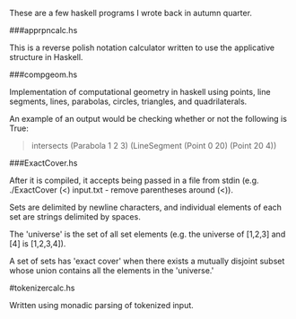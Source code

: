 These are a few haskell programs I wrote back in autumn quarter.

###apprpncalc.hs

This is a reverse polish notation calculator written to use the applicative structure in Haskell.

###compgeom.hs

Implementation of computational geometry in haskell using points, line segments, lines, parabolas, circles, triangles, and quadrilaterals.

An example of an output would be checking whether or not the following is True:

> intersects (Parabola 1 2 3) (LineSegment (Point 0 20) (Point 20 4))

###ExactCover.hs

After it is compiled, it accepts being passed in a file from stdin (e.g. ./ExactCover (<) input.txt - remove parentheses around (<)).

Sets are delimited by newline characters, and individual elements of each set are strings delimited by spaces.

The 'universe' is the set of all set elements (e.g. the universe of [1,2,3] and [4] is [1,2,3,4]).

A set of sets has 'exact cover' when there exists a mutually disjoint subset whose union contains all the elements in the 'universe.'

#tokenizercalc.hs

Written using monadic parsing of tokenized input.
